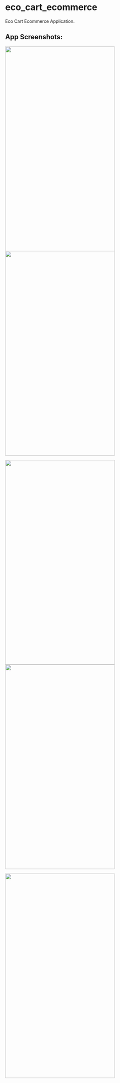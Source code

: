 # eco_cart_ecommerce

Eco Cart Ecommerce Application.

## App Screenshots:

<img src="https://user-images.githubusercontent.com/38282882/191265822-97f86243-c587-4b73-a56e-0db0be97eb1e.jpeg" width="350" height="650"> <img src="https://user-images.githubusercontent.com/38282882/191265828-49bb5580-cd8c-4048-8194-f72e7b415eef.jpeg" width="350" height="650">

<img src="https://user-images.githubusercontent.com/38282882/191265833-d95737d0-6a0c-4270-af4b-dafd334a2083.jpeg" width="350" height="650"> <img src="https://user-images.githubusercontent.com/38282882/191265837-4a82b8cd-fd24-495c-93ba-305a772cef6a.jpeg" width="350" height="650">

<img src="https://user-images.githubusercontent.com/38282882/191265843-c43a0668-5a91-407e-868e-2f9efb59f8be.jpeg" width="350" height="650">


